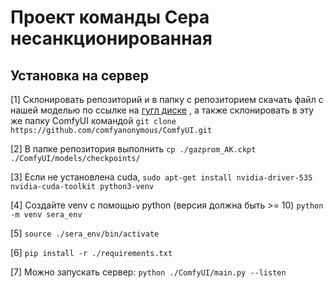 # Проект команды Сера несанкционированная

## Установка на сервер

[1] Склонировать репозиторий и в папку с репозиторием скачать файл с нашей моделью по ссылке на [гугл диске](https://drive.google.com/file/d/1JmCZXjWZN7BEIytnFTzzmGsh0q9QTyeb/view?usp=sharing) , a также склонировать в эту же папку ComfyUI командой ```git clone https://github.com/comfyanonymous/ComfyUI.git```

[2] В папке репозитория выполнить ```cp ./gazprom_AK.ckpt ./ComfyUI/models/checkpoints/```

[3] Если не установлена cuda, ```sudo apt-get install nvidia-driver-535 nvidia-cuda-toolkit python3-venv```

[4] Создайте venv c помощью python (версия должна быть >= 10) ```python -m venv sera_env```

[5] ```source ./sera_env/bin/activate```

[6] ```pip install -r ./requirements.txt```

[7] Можно запускать сервер: ```python ./ComfyUI/main.py --listen```


